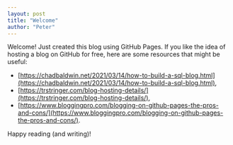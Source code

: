 ```yaml
---
layout: post
title: "Welcome"
author: "Peter"
---
```


Welcome! Just created this blog using GitHub Pages. If you like the idea of hosting a blog on GitHub for free, here are some resources that might be useful: 

* [https://chadbaldwin.net/2021/03/14/how-to-build-a-sql-blog.html](https://chadbaldwin.net/2021/03/14/how-to-build-a-sql-blog.html), 
* [https://trstringer.com/blog-hosting-details/](https://trstringer.com/blog-hosting-details/), 
* [https://www.bloggingpro.com/blogging-on-github-pages-the-pros-and-cons/](https://www.bloggingpro.com/blogging-on-github-pages-the-pros-and-cons/). 

Happy reading (and writing)!
